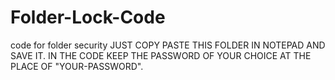# Folder-Lock-Code
code for folder security
JUST COPY PASTE THIS FOLDER IN NOTEPAD AND SAVE IT.
IN THE CODE KEEP THE PASSWORD OF YOUR CHOICE AT THE PLACE OF "YOUR-PASSWORD".
